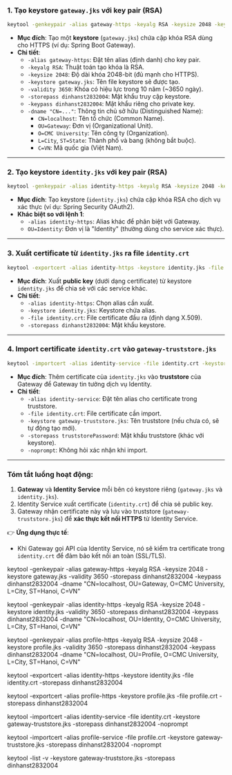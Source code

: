 ### **1. Tạo keystore `gateway.jks` với key pair (RSA)**
```cmd
keytool -genkeypair -alias gateway-https -keyalg RSA -keysize 2048 -keystore gateway.jks -validity 3650 -storepass dinhanst2832004 -keypass dinhanst2832004 -dname "CN=localhost, OU=Gateway, O=CMC University, L=City, ST=State, C=VN"
```
- **Mục đích**: Tạo một **keystore** (`gateway.jks`) chứa cặp khóa RSA dùng cho HTTPS (ví dụ: Spring Boot Gateway).
- **Chi tiết**:
    - `-alias gateway-https`: Đặt tên alias (định danh) cho key pair.
    - `-keyalg RSA`: Thuật toán tạo khóa là RSA.
    - `-keysize 2048`: Độ dài khóa 2048-bit (đủ mạnh cho HTTPS).
    - `-keystore gateway.jks`: Tên file keystore sẽ được tạo.
    - `-validity 3650`: Khóa có hiệu lực trong 10 năm (~3650 ngày).
    - `-storepass dinhanst2832004`: Mật khẩu truy cập keystore.
    - `-keypass dinhanst2832004`: Mật khẩu riêng cho private key.
    - `-dname "CN=..."`: Thông tin chủ sở hữu (Distinguished Name):
        - `CN=localhost`: Tên tổ chức (Common Name).
        - `OU=Gateway`: Đơn vị (Organizational Unit).
        - `O=CMC University`: Tên công ty (Organization).
        - `L=City`, `ST=State`: Thành phố và bang (không bắt buộc).
        - `C=VN`: Mã quốc gia (Việt Nam).

---

### **2. Tạo keystore `identity.jks` với key pair (RSA)**
```cmd
keytool -genkeypair -alias identity-https -keyalg RSA -keysize 2048 -keystore identity.jks -validity 3650 -storepass dinhanst2832004 -keypass dinhanst2832004 -dname "CN=localhost, OU=Identity, O=CMC University, L=City, ST=State, C=VN"
```
- **Mục đích**: Tạo keystore (`identity.jks`) chứa cặp khóa RSA cho dịch vụ xác thực (ví dụ: Spring Security OAuth2).
- **Khác biệt so với lệnh 1**:
    - `-alias identity-https`: Alias khác để phân biệt với Gateway.
    - `OU=Identity`: Đơn vị là "Identity" (thường dùng cho service xác thực).

---

### **3. Xuất certificate từ `identity.jks` ra file `identity.crt`**
```cmd
keytool -exportcert -alias identity-https -keystore identity.jks -file identity.crt -storepass dinhanst2832004
```
- **Mục đích**: Xuất **public key** (dưới dạng certificate) từ keystore `identity.jks` để chia sẻ với các service khác.
- **Chi tiết**:
    - `-alias identity-https`: Chọn alias cần xuất.
    - `-keystore identity.jks`: Keystore chứa alias.
    - `-file identity.crt`: File certificate đầu ra (định dạng X.509).
    - `-storepass dinhanst2832004`: Mật khẩu keystore.

---

### **4. Import certificate `identity.crt` vào `gateway-truststore.jks`**
```cmd
keytool -importcert -alias identity-service -file identity.crt -keystore gateway-truststore.jks -storepass truststorePassword -noprompt
```
- **Mục đích**: Thêm certificate của `identity.jks` vào **truststore** của Gateway để Gateway tin tưởng dịch vụ Identity.
- **Chi tiết**:
    - `-alias identity-service`: Đặt tên alias cho certificate trong truststore.
    - `-file identity.crt`: File certificate cần import.
    - `-keystore gateway-truststore.jks`: Tên truststore (nếu chưa có, sẽ tự động tạo mới).
    - `-storepass truststorePassword`: Mật khẩu truststore (khác với keystore).
    - `-noprompt`: Không hỏi xác nhận khi import.

---

### **Tóm tắt luồng hoạt động**:
1. **Gateway** và **Identity Service** mỗi bên có keystore riêng (`gateway.jks` và `identity.jks`).
2. Identity Service xuất certificate (`identity.crt`) để chia sẻ public key.
3. Gateway nhận certificate này và lưu vào truststore (`gateway-truststore.jks`) để **xác thực kết nối HTTPS** từ Identity Service.

👉 **Ứng dụng thực tế**:
- Khi Gateway gọi API của Identity Service, nó sẽ kiểm tra certificate trong `identity.crt` để đảm bảo kết nối an toàn (SSL/TLS).


keytool -genkeypair -alias gateway-https -keyalg RSA -keysize 2048 -keystore gateway.jks -validity 3650 -storepass dinhanst2832004 -keypass dinhanst2832004 -dname "CN=localhost, OU=Gateway, O=CMC University, L=City, ST=Hanoi, C=VN"

keytool -genkeypair -alias identity-https -keyalg RSA -keysize 2048 -keystore identity.jks -validity 3650 -storepass dinhanst2832004 -keypass dinhanst2832004 -dname "CN=localhost, OU=Identity, O=CMC University, L=City, ST=Hanoi, C=VN"

keytool -genkeypair -alias profile-https -keyalg RSA -keysize 2048 -keystore profile.jks -validity 3650 -storepass dinhanst2832004 -keypass dinhanst2832004 -dname "CN=localhost, OU=Profile, O=CMC University, L=City, ST=Hanoi, C=VN"

keytool -exportcert -alias identity-https -keystore identity.jks -file identity.crt -storepass dinhanst2832004

keytool -exportcert -alias profile-https -keystore profile.jks -file profile.crt -storepass dinhanst2832004

keytool -importcert -alias identity-service -file identity.crt -keystore gateway-truststore.jks -storepass dinhanst2832004 -noprompt

keytool -importcert -alias profile-service -file profile.crt -keystore gateway-truststore.jks -storepass dinhanst2832004 -noprompt

keytool -list -v -keystore gateway-truststore.jks -storepass dinhanst2832004